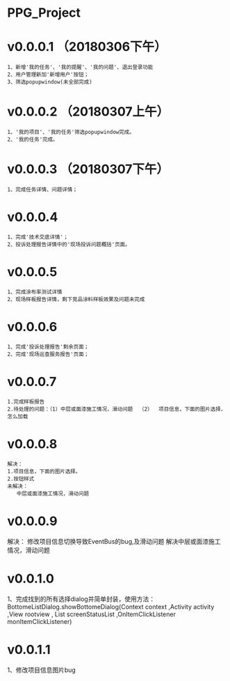 # PPG_Project

# v0.0.0.1  （20180306下午）
    1、新增'我的任务'、'我的提醒'、'我的问题'、退出登录功能
    2、用户管理新加'新增用户'按钮；
    3、筛选popupwindow(未全部完成)

# v0.0.0.2  （20180307上午）
    1、'我的项目'、'我的任务'筛选popupwindow完成。
    2、'我的任务'完成。

# v0.0.0.3  （20180307下午）
    1、完成任务详情、问题详情；
# v0.0.0.4
    1、完成'技术交底详情'；
    2、投诉处理报告详情中的'现场投诉问题概括'页面。
# v0.0.0.5
    1、完成涂布率测试详情
    2、现场样板报告详情，剩下竞品涂料样板效果及问题未完成
# v0.0.0.6
    1、完成'投诉处理报告'剩余页面；
    2、完成'现场巡查服务报告'页面；

# v0.0.0.7
    1.完成样板报告
    2.待处理的问题：（1）中层或面漆施工情况，滑动问题  （2）  项目信息，下面的图片选择，怎么加载
# v0.0.0.8
    解决：
    1.项目信息，下面的图片选择。
    2.按钮样式
    未解决：
       中层或面漆施工情况，滑动问题
# v0.0.0.9
   解决：
   修改项目信息切换导致EventBus的bug,及滑动问题
   解决中层或面漆施工情况，滑动问题
# v0.0.1.0
   1、完成找到的所有选择dialog并简单封装，使用方法：
   BottomeListDialog.showBottomeDialog(Context context
   ,Activity activity
   ,View rootview
   , List<ScreenDialogBean> screenStatusList
   ,OnItemClickListener monItemClickListener)
# v0.0.1.1
   1、修改项目信息图片bug


